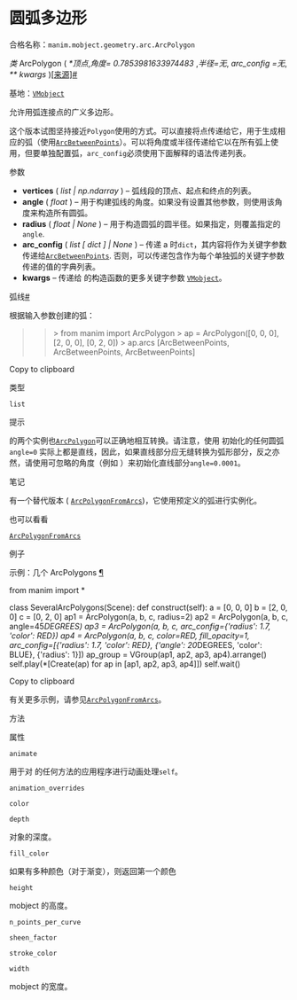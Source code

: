 # 圆弧多边形

合格名称：`manim.mobject.geometry.arc.ArcPolygon`

_类_ ArcPolygon ( _\*顶点_,_角度= 0.7853981633974483_ ,_半径=无_, _arc_config =无_, _\*\* kwargs_ )[\[来源\]](../_modules/manim/mobject/geometry/arc.html#ArcPolygon)[#](#manim.mobject.geometry.arc.ArcPolygon "此定义的固定链接")

基地：[`VMobject`](manim.mobject.types.vectorized_mobject.VMobject.html#manim.mobject.types.vectorized_mobject.VMobject "manim.mobject.types.vectorized_mobject.VMobject")

允许用弧连接点的广义多边形。

这个版本试图坚持接近`Polygon`使用的方式。可以直接将点传递给它，用于生成相应的弧（使用[`ArcBetweenPoints`](manim.mobject.geometry.arc.ArcBetweenPoints.html#manim.mobject.geometry.arc.ArcBetweenPoints "manim.mobject.geometry.arc.ArcBetweenPoints")）。可以将角度或半径传递给它以在所有弧上使用，但要单独配置弧，`arc_config`必须使用下面解释的语法传递列表。

参数

- **vertices** ( _list_ _|_ _np.ndarray_ ) – 弧线段的顶点、起点和终点的列表。
- **angle** ( _float_ ) – 用于构建弧线的角度。如果没有设置其他参数，则使用该角度来构造所有圆弧。
- **radius** ( _float_ _|_ _None_ ) – 用于构造圆弧的圆半径。如果指定，则覆盖指定的`angle`.
- **arc_config** ( _list_ _\[_ _dict_ _\]_ _|_ _None_ ) – 传递 a 时`dict`，其内容将作为关键字参数传递给[`ArcBetweenPoints`](manim.mobject.geometry.arc.ArcBetweenPoints.html#manim.mobject.geometry.arc.ArcBetweenPoints "manim.mobject.geometry.arc.ArcBetweenPoints"). 否则，可以传递包含作为每个单独弧的关键字参数传递的值的字典列表。
- **kwargs** – 传递给 的构造函数的更多关键字参数 [`VMobject`](manim.mobject.types.vectorized_mobject.VMobject.html#manim.mobject.types.vectorized_mobject.VMobject "manim.mobject.types.vectorized_mobject.VMobject")。

弧线[#](#manim.mobject.geometry.arc.ArcPolygon.arcs "此定义的固定链接")

根据输入参数创建的弧：

> > \> from manim import ArcPolygon
> > \> ap = ArcPolygon(\[0, 0, 0\], \[2, 0, 0\], \[0, 2, 0\])
> > \> ap.arcs
> > \[ArcBetweenPoints, ArcBetweenPoints, ArcBetweenPoints\]

Copy to clipboard

类型

`list`

提示

的两个实例也[`ArcPolygon`](#manim.mobject.geometry.arc.ArcPolygon "manim.mobject.geometry.arc.ArcPolygon")可以正确地相互转换。请注意，使用 初始化的任何圆弧`angle=0` 实际上都是直线，因此，如果直线部分应无缝转换为弧形部分，反之亦然，请使用可忽略的角度（例如 ）来初始化直线部分`angle=0.0001`。

笔记

有一个替代版本 ( [`ArcPolygonFromArcs`](manim.mobject.geometry.arc.ArcPolygonFromArcs.html#manim.mobject.geometry.arc.ArcPolygonFromArcs "manim.mobject.geometry.arc.ArcPolygonFromArcs"))，它使用预定义的弧进行实例化。

也可以看看

[`ArcPolygonFromArcs`](manim.mobject.geometry.arc.ArcPolygonFromArcs.html#manim.mobject.geometry.arc.ArcPolygonFromArcs "manim.mobject.geometry.arc.ArcPolygonFromArcs")

例子

示例：几个 ArcPolygons [¶](#severalarcpolygons)

from manim import \*

class SeveralArcPolygons(Scene):
def construct(self):
a = \[0, 0, 0\]
b = \[2, 0, 0\]
c = \[0, 2, 0\]
ap1 = ArcPolygon(a, b, c, radius=2)
ap2 = ArcPolygon(a, b, c, angle=45*DEGREES)
ap3 = ArcPolygon(a, b, c, arc_config={'radius': 1.7, 'color': RED})
ap4 = ArcPolygon(a, b, c, color=RED, fill_opacity=1,
arc_config=\[{'radius': 1.7, 'color': RED},
{'angle': 20*DEGREES, 'color': BLUE},
{'radius': 1}\])
ap_group = VGroup(ap1, ap2, ap3, ap4).arrange()
self.play(\*\[Create(ap) for ap in \[ap1, ap2, ap3, ap4\]\])
self.wait()

Copy to clipboard

有关更多示例，请参见[`ArcPolygonFromArcs`](manim.mobject.geometry.arc.ArcPolygonFromArcs.html#manim.mobject.geometry.arc.ArcPolygonFromArcs "manim.mobject.geometry.arc.ArcPolygonFromArcs")。

方法

属性

`animate`

用于对 的任何方法的应用程序进行动画处理`self`。

`animation_overrides`

`color`

`depth`

对象的深度。

`fill_color`

如果有多种颜色（对于渐变），则返回第一个颜色

`height`

mobject 的高度。

`n_points_per_curve`

`sheen_factor`

`stroke_color`

`width`

mobject 的宽度。
